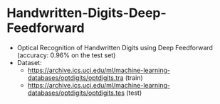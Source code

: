 # Handwritten-Digits-Deep-Feedforward
- Optical Recognition of Handwritten Digits using Deep Feedforward (accuracy: 0.96% on the test set)
- Dataset:
   - https://archive.ics.uci.edu/ml/machine-learning-databases/optdigits/optdigits.tra (train)
   - https://archive.ics.uci.edu/ml/machine-learning-databases/optdigits/optdigits.tes (test)

